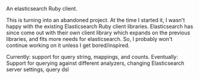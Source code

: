 An elasticsearch Ruby client. 

This is turning into an abandoned project. At the time I started it, I wasn't happy with the existing Elasticsearch Ruby client libraries. Elasticsearch has since come out with their own client library which expands on the previous libraries, and fits more needs for elasticsearch. So, I probably won't continue working on it unless I get bored/inspired.

Currently: support for query string, mappings, and counts.
Eventually: Support for querying against different analyzers, changing Elasticsearch server settings, query dsl

